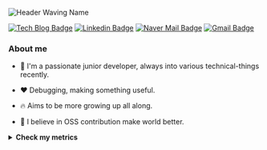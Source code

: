 ![Header Waving Name](https://capsule-render.vercel.app/api?type=waving&color=0:0096c7,25:0077b6,50:00b4d8,75:90e0ef,100:caf0f8&text=Gyubong%20Lee&fontAlign=20&fontAlignY=32&height=150&fontSize=50&fontColor=ffffff)

[![Tech Blog Badge](http://img.shields.io/badge/-Tech%20blog-black?style=flat-square&logo=github&link=https://jopemachine.github.io/)](https://jopemachine.github.io/)
[![Linkedin Badge](https://img.shields.io/badge/-LinkedIn-blue?style=flat-square&logo=Linkedin&logoColor=white&link=https://www.linkedin.com/in/gyu-bong-lee-a1a76b197/)](https://www.linkedin.com/in/gyubong-lee-a1a76b197/)
[![Naver Mail Badge](https://img.shields.io/badge/mailto:jopemachine@naver.com-2DB400?style=flat-square&logoColor=white&link=mailto:jopemachine@naver.com)](mailto:jopemachine@naver.com)
[![Gmail Badge](https://img.shields.io/badge/Gmail-d14836?style=flat-square&logo=Gmail&logoColor=white&link=mailto:jopemachine@gmail.com)](mailto:jopemachine@gmail.com)

### About me

* :wave: I'm a passionate junior developer, always into various technical-things recently.

* :heart: Debugging, making something useful.

* :fire: Aims to be more growing up all along.

* :unicorn: I believe in OSS contribution make world better.

<details>
<summary><b>Check my metrics</b></summary>
  
#### :octocat: <b>OSS contribution metrics</b>

![](https://github.com/jopemachine/jopemachine/blob/master/metrics/base.svg)
  
#### :toolbox: <b>Most used languages</b>

![](https://github.com/jopemachine/jopemachine/blob/master/metrics/language.svg)

#### :pen: <b>My latest blog posts</b>

[![](https://github.com/jopemachine/jopemachine/blob/master/metrics/rss.svg)](https://jopemachine.github.io/)
  
  
#### Recent coding habits
  
![](https://github.com/jopemachine/jopemachine/blob/master/metrics/habits.svg)
  
</details>

<!-- ## Contact -->

<!-- Tip: You can always find me on Github. -->

<!-- <a href="https://twitter.com/jopemachine">
  <img src="https://img.shields.io/badge/Twitter-%231DA1F2.svg?style=for-the-badge&logo=Twitter&logoColor=white" style="height: 21px;" />
</a>
 -->

